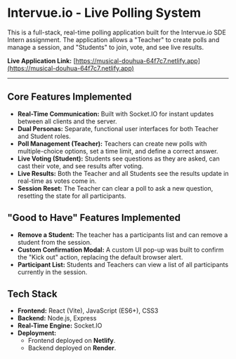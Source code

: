 # Intervue.io - Live Polling System

This is a full-stack, real-time polling application built for the Intervue.io SDE Intern assignment. The application allows a "Teacher" to create polls and manage a session, and "Students" to join, vote, and see live results.

**Live Application Link:** [https://musical-douhua-64f7c7.netlify.app](https://musical-douhua-64f7c7.netlify.app)

---

## Core Features Implemented

- **Real-Time Communication:** Built with Socket.IO for instant updates between all clients and the server.
- **Dual Personas:** Separate, functional user interfaces for both Teacher and Student roles.
- **Poll Management (Teacher):** Teachers can create new polls with multiple-choice options, set a time limit, and define a correct answer.
- **Live Voting (Student):** Students see questions as they are asked, can cast their vote, and see results after voting.
- **Live Results:** Both the Teacher and all Students see the results update in real-time as votes come in.
- **Session Reset:** The Teacher can clear a poll to ask a new question, resetting the state for all participants.

## "Good to Have" Features Implemented
- **Remove a Student:** The teacher has a participants list and can remove a student from the session.
- **Custom Confirmation Modal:** A custom UI pop-up was built to confirm the "Kick out" action, replacing the default browser alert.
- **Participant List:** Students and Teachers can view a list of all participants currently in the session.

## Tech Stack

- **Frontend:** React (Vite), JavaScript (ES6+), CSS3
- **Backend:** Node.js, Express
- **Real-Time Engine:** Socket.IO
- **Deployment:**
  - Frontend deployed on **Netlify**.
  - Backend deployed on **Render**.
